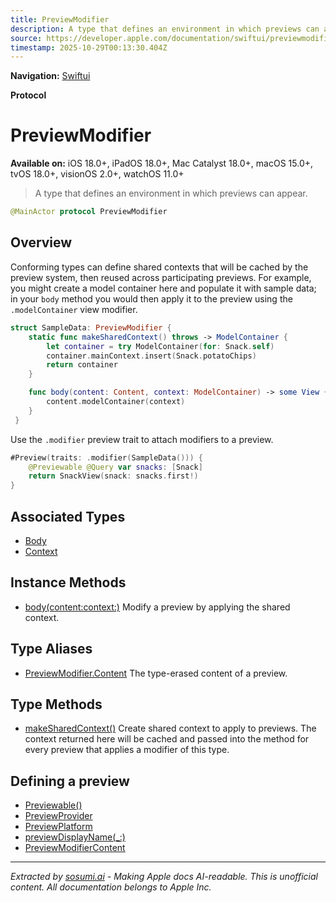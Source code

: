 ```yaml
---
title: PreviewModifier
description: A type that defines an environment in which previews can appear.
source: https://developer.apple.com/documentation/swiftui/previewmodifier
timestamp: 2025-10-29T00:13:30.404Z
---
```


**Navigation:** [Swiftui](/documentation/swiftui)

**Protocol**

# PreviewModifier

**Available on:** iOS 18.0+, iPadOS 18.0+, Mac Catalyst 18.0+, macOS 15.0+, tvOS 18.0+, visionOS 2.0+, watchOS 11.0+

> A type that defines an environment in which previews can appear.

```swift
@MainActor protocol PreviewModifier
```

## Overview

Conforming types can define shared contexts that will be cached by the preview system, then reused across participating previews. For example, you might create a model container here and populate it with sample data; in your `body` method you would then apply it to the preview using the `.modelContainer` view modifier.

```swift
struct SampleData: PreviewModifier {
    static func makeSharedContext() throws -> ModelContainer {
        let container = try ModelContainer(for: Snack.self)
        container.mainContext.insert(Snack.potatoChips)
        return container
    }

    func body(content: Content, context: ModelContainer) -> some View {
        content.modelContainer(context)
    }
 }
```

Use the `.modifier` preview trait to attach modifiers to a preview.

```swift
#Preview(traits: .modifier(SampleData())) {
    @Previewable @Query var snacks: [Snack]
    return SnackView(snack: snacks.first!)
}
```

## Associated Types

- [Body](/documentation/swiftui/previewmodifier/body)
- [Context](/documentation/swiftui/previewmodifier/context)

## Instance Methods

- [body(content:context:)](/documentation/swiftui/previewmodifier/body(content:context:)) Modify a preview by applying the shared context.

## Type Aliases

- [PreviewModifier.Content](/documentation/swiftui/previewmodifier/content) The type-erased content of a preview.

## Type Methods

- [makeSharedContext()](/documentation/swiftui/previewmodifier/makesharedcontext()) Create shared context to apply to previews. The context returned here will be cached and passed into the  method for every preview that applies a modifier of this type.

## Defining a preview

- [Previewable()](/documentation/swiftui/previewable())
- [PreviewProvider](/documentation/swiftui/previewprovider)
- [PreviewPlatform](/documentation/swiftui/previewplatform)
- [previewDisplayName(_:)](/documentation/swiftui/view/previewdisplayname(_:))
- [PreviewModifierContent](/documentation/swiftui/previewmodifiercontent)

---

*Extracted by [sosumi.ai](https://sosumi.ai) - Making Apple docs AI-readable.*
*This is unofficial content. All documentation belongs to Apple Inc.*

